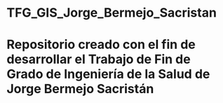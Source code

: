 # TFG_GIS_Jorge_Bermejo_Sacristan
# Repositorio creado con el fin de desarrollar el Trabajo de Fin de Grado de Ingeniería de la Salud de Jorge Bermejo Sacristán

